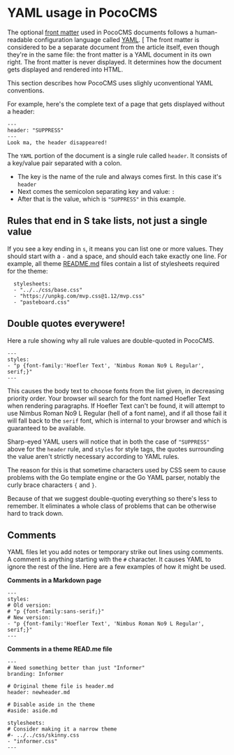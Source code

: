 # YAML usage in PocoCMS

The optional [front matter](front-matter.html) used in PocoCMS documents follows
a human-readable configuration language called [YAML](https://yaml.org/). [
The front matter is considered to be a separate document from the article
itself, even though they're in the same file: the front matter
is a YAML document in its own right. The front matter is never displayed.
It determines how the document gets displayed and rendered into HTML. 

This section describes how PocoCMS uses slighly uconventional YAML conventions.

For example, here's the complete text of a page that gets displayed
without a header:

```
---
header: "SUPPRESS"
---
Look ma, the header disappeared!
```

The `YAML` portion of the document is a single rule called `header`.
It consists of a key/value pair separated with a colon. 

* The key is the name of the rule and always comes first. In this case it's `header`
* Next comes the semicolon separating key and value: `:`
* After that is the value, which is `"SUPPRESS"` in this example.

## Rules that end in S take lists, not just a single value

If you see a key ending in `s`, it means you can list one or more values.
They should start with a `-` and a space, and should each take exactly one line. 
For example, all theme [README.md](themes-overview#readmemd) 
files contain a list of stylesheets required for the theme:

      stylesheets:
      - "../../css/base.css"
      - "https://unpkg.com/mvp.css@1.12/mvp.css"
      - "pasteboard.css"


## Double quotes everywere!

Here a rule showing why all rule values are double-quoted in PocoCMS.

```
---
styles:
- "p {font-family:'Hoefler Text', 'Nimbus Roman No9 L Regular', serif;}"
---
```

This causes the body text to choose fonts from the list given, in
decreasing priority order. Your browser
wil search for the font named Hoefler Text when rendering paragraphs. If
Hoefler Text can't be found, it will attempt to use Nimbus Roman No9 L Regular
(hell of a font name), and if all those fail it will fall back to the 
`serif` font, which is internal to your browser and which is guaranteed 
to be available.

Sharp-eyed YAML users will notice that in both the case of `"SUPPRESS"` above
for the `header` rule, and `styles` for style tags, the quotes surrounding
the value aren't strictly necessary according to YAML rules.

The reason for this is that sometime characters used by CSS seem to cause
problems with the Go template engine or the Go YAML parser, notably the
curly brace characters `{` and `}`. 

Because of that we suggest double-quoting everything so there's less to
remember. It eliminates a whole class of problems that can be otherwise
hard to track down.

## Comments

YAML files let you add notes or temporary strike out lines
using comments. A comment is anything starting with the `#`
character. It causes YAML to ignore the rest of the line.
Here are a few examples of how it might be used.


**Comments in a Markdown page**  

```
---
styles:
# Old version:
# "p {font-family:sans-serif;}"
# New version:
- "p {font-family:'Hoefler Text', 'Nimbus Roman No9 L Regular', serif;}"
---
```

**Comments in a theme READ.me file**  

```
---
# Need something better than just "Informer"
branding: Informer 

# Original theme file is header.md
header: newheader.md

# Disable aside in the theme
#aside: aside.md

stylesheets:
# Consider making it a narrow theme
#- ../../css/skinny.css
- "informer.css"
---
```



